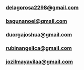 ### delagorosa2298@gmail.com
### bagunanoel@gmail.com
### duorgajoshua@gmail.com
### rubinangelica@gmail.com
### jozilmayavilaa@gmail.com
